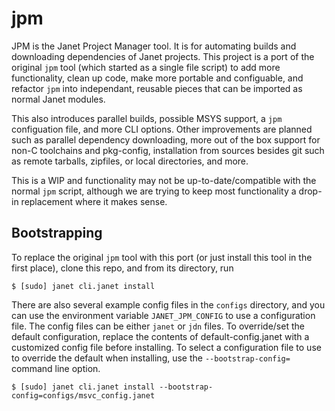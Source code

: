# jpm

JPM is the Janet Project Manager tool. It is for automating builds and downloading
dependencies of Janet projects. This project is a port of the original `jpm` tool
(which started as a single file script) to add more functionality, clean up code, make
more portable and configuable, and
refactor `jpm` into independant, reusable pieces that can be imported as normal Janet modules.

This also introduces parallel builds, possible MSYS support, a `jpm` configuation file, and more
CLI options. Other improvements are planned such as parallel dependency downloading, more
out of the box support for non-C toolchains and pkg-config, installation from sources besides git
such as remote tarballs, zipfiles, or local directories, and more.

This is a WIP and functionality may not be up-to-date/compatible with the normal `jpm` script, although
we are trying to keep most functionality a drop-in replacement where it makes sense.

## Bootstrapping

To replace the original `jpm` tool with this port (or just install this tool in the first place),
clone this repo, and from its directory, run

```
$ [sudo] janet cli.janet install
```

There are also several example config files in the `configs` directory, and you can use the environment
variable `JANET_JPM_CONFIG` to use a configuration file. The config files can be either `janet` or `jdn`
files. To override/set the default configuration, replace the contents of default-config.janet with a
customized config file before installing. To select a configuration file to use to override the default
when installing, use the `--bootstrap-config=` command line option.

```
$ [sudo] janet cli.janet install --bootstrap-config=configs/msvc_config.janet
```
